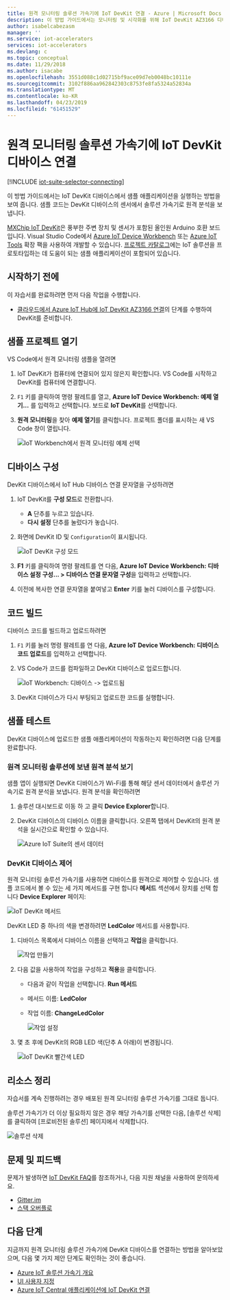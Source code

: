 ```yaml
---
title: 원격 모니터링 솔루션 가속기에 IoT DevKit 연결 - Azure | Microsoft Docs
description: 이 방법 가이드에서는 모니터링 및 시각화를 위해 IoT DevKit AZ3166 디바이스의 센서에서 원격 모니터링 솔루션 가속기로 원격 분석을 보내는 방법을 알아봅니다.
author: isabelcabezasm
manager: ''
ms.service: iot-accelerators
services: iot-accelerators
ms.devlang: c
ms.topic: conceptual
ms.date: 11/29/2018
ms.author: isacabe
ms.openlocfilehash: 3551d088c1d02715bf9ace09d7eb0048bc10111e
ms.sourcegitcommit: 3102f886aa962842303c8753fe8fa5324a52834a
ms.translationtype: MT
ms.contentlocale: ko-KR
ms.lasthandoff: 04/23/2019
ms.locfileid: "61451529"
---
```

# <a name="connect-an-iot-devkit-device-to-the-remote-monitoring-solution-accelerator"></a>원격 모니터링 솔루션 가속기에 IoT DevKit 디바이스 연결

[!INCLUDE [iot-suite-selector-connecting](../../includes/iot-suite-selector-connecting.md)]

이 방법 가이드에서는 IoT DevKit 디바이스에서 샘플 애플리케이션을 실행하는 방법을 보여 줍니다. 샘플 코드는 DevKit 디바이스의 센서에서 솔루션 가속기로 원격 분석을 보냅니다.

[MXChip IoT DevKit](https://aka.ms/iot-devkit)은 풍부한 주변 장치 및 센서가 포함된 올인원 Arduino 호환 보드입니다. Visual Studio Code에서 [Azure IoT Device Workbench](https://aka.ms/iot-workbench) 또는 [Azure IoT Tools](https://aka.ms/azure-iot-tools) 확장 팩을 사용하여 개발할 수 있습니다. [프로젝트 카탈로그](https://microsoft.github.io/azure-iot-developer-kit/docs/projects/)에는 IoT 솔루션을 프로토타입하는 데 도움이 되는 샘플 애플리케이션이 포함되어 있습니다.

## <a name="before-you-begin"></a>시작하기 전에

이 자습서를 완료하려면 먼저 다음 작업을 수행합니다.

* [클라우드에서 Azure IoT Hub에 IoT DevKit AZ3166 연결](/azure/iot-hub/iot-hub-arduino-iot-devkit-az3166-get-started)의 단계를 수행하여 DevKit를 준비합니다.

## <a name="open-sample-project"></a>샘플 프로젝트 열기

VS Code에서 원격 모니터링 샘플을 열려면

1. IoT DevKit가 컴퓨터에 연결되어 있지 않은지 확인합니다. VS Code를 시작하고 DevKit를 컴퓨터에 연결합니다.

1. `F1` 키를 클릭하여 명령 팔레트를 열고, **Azure IoT Device Workbench: 예제 열기...** 를 입력하고 선택합니다. 보드로 **IoT DevKit**를 선택합니다.

1. **원격 모니터링**을 찾아 **예제 열기**를 클릭합니다. 프로젝트 폴더를 표시하는 새 VS Code 창이 열립니다.

   ![IoT Workbench에서 원격 모니터링 예제 선택](media/iot-accelerators-arduino-iot-devkit-az3166-devkit-remote-monitoringv2/iot-workbench-example.png)

## <a name="configure-the-device"></a>디바이스 구성

DevKit 디바이스에서 IoT Hub 디바이스 연결 문자열을 구성하려면

1. IoT DevKit를 **구성 모드**로 전환합니다.

    * **A** 단추를 누르고 있습니다.
    * **다시 설정** 단추를 눌렀다가 놓습니다.

1. 화면에 DevKit ID 및 `Configuration`이 표시됩니다.

    ![IoT DevKit 구성 모드](media/iot-accelerators-arduino-iot-devkit-az3166-devkit-remote-monitoringv2/devkit-configuration-mode.png)

1. **F1** 키를 클릭하여 명령 팔레트를 연 다음, **Azure IoT Device Workbench: 디바이스 설정 구성... > 디바이스 연결 문자열 구성**을 입력하고 선택합니다.

1. 이전에 복사한 연결 문자열을 붙여넣고 **Enter** 키를 눌러 디바이스를 구성합니다.

## <a name="build-the-code"></a>코드 빌드

디바이스 코드를 빌드하고 업로드하려면

1. `F1` 키를 눌러 명령 팔레트를 연 다음, **Azure IoT Device Workbench: 디바이스 코드 업로드**를 입력하고 선택합니다.

1. VS Code가 코드를 컴파일하고 DevKit 디바이스로 업로드합니다.

    ![IoT Workbench: 디바이스 -> 업로드됨](media/iot-accelerators-arduino-iot-devkit-az3166-devkit-remote-monitoringv2/iot-workbench-device-uploaded.png)

1. DevKit 디바이스가 다시 부팅되고 업로드한 코드를 실행합니다.

## <a name="test-the-sample"></a>샘플 테스트

DevKit 디바이스에 업로드한 샘플 애플리케이션이 작동하는지 확인하려면 다음 단계를 완료합니다.

### <a name="view-the-telemetry-sent-to-remote-monitoring-solution"></a>원격 모니터링 솔루션에 보낸 원격 분석 보기

샘플 앱이 실행되면 DevKit 디바이스가 Wi-Fi를 통해 해당 센서 데이터에서 솔루션 가속기로 원격 분석을 보냅니다. 원격 분석을 확인하려면

1. 솔루션 대시보드로 이동 하 고 클릭 **Device Explorer**합니다.

1. DevKit 디바이스의 디바이스 이름을 클릭합니다. 오른쪽 탭에서 DevKit의 원격 분석을 실시간으로 확인할 수 있습니다.

    ![Azure IoT Suite의 센서 데이터](media/iot-accelerators-arduino-iot-devkit-az3166-devkit-remote-monitoringv2/azure-iot-suite-dashboard.png)

### <a name="control-the-devkit-device"></a>DevKit 디바이스 제어

원격 모니터링 솔루션 가속기를 사용하면 디바이스를 원격으로 제어할 수 있습니다. 샘플 코드에서 볼 수 있는 세 가지 메서드를 구현 합니다 **메서드** 섹션에서 장치를 선택 합니다 **Device Explorer** 페이지:

![IoT DevKit 메서드](media/iot-accelerators-arduino-iot-devkit-az3166-devkit-remote-monitoringv2/azure-iot-suite-methods.png)

DevKit LED 중 하나의 색을 변경하려면 **LedColor** 메서드를 사용합니다.

1. 디바이스 목록에서 디바이스 이름을 선택하고 **작업**을 클릭합니다.

    ![작업 만들기](media/iot-accelerators-arduino-iot-devkit-az3166-devkit-remote-monitoringv2/azure-iot-suite-job.png)

1. 다음 값을 사용하여 작업을 구성하고 **적용**을 클릭합니다.

   * 다음과 같이 작업을 선택합니다. **Run 메서드**
   * 메서드 이름: **LedColor**
   * 작업 이름: **ChangeLedColor**

     ![작업 설정](media/iot-accelerators-arduino-iot-devkit-az3166-devkit-remote-monitoringv2/iot-suite-change-color.png)

1. 몇 초 후에 DevKit의 RGB LED 색(단추 A 아래)이 변경됩니다.

    ![IoT DevKit 빨간색 LED](media/iot-accelerators-arduino-iot-devkit-az3166-devkit-remote-monitoringv2/azure-iot-suite-devkit-led.png)

## <a name="clean-up-resources"></a>리소스 정리

자습서를 계속 진행하려는 경우 배포된 원격 모니터링 솔루션 가속기를 그대로 둡니다.

솔루션 가속기가 더 이상 필요하지 않은 경우 해당 가속기를 선택한 다음, [솔루션 삭제]를 클릭하여 [프로비전된 솔루션] 페이지에서 삭제합니다.

![솔루션 삭제](media/quickstart-remote-monitoring-deploy/deletesolution.png)

## <a name="problems-and-feedback"></a>문제 및 피드백

문제가 발생하면 [IoT DevKit FAQ](https://microsoft.github.io/azure-iot-developer-kit/docs/faq/)를 참조하거나, 다음 지원 채널을 사용하여 문의하세요.

* [Gitter.im](https://gitter.im/Microsoft/azure-iot-developer-kit)
* [스택 오버플로](https://stackoverflow.com/questions/tagged/iot-devkit)

## <a name="next-steps"></a>다음 단계

지금까지 원격 모니터링 솔루션 가속기에 DevKit 디바이스를 연결하는 방법을 알아보았으며, 다음 몇 가지 제안 단계도 확인하는 것이 좋습니다.

* [Azure IoT 솔루션 가속기 개요](https://docs.microsoft.com/azure/iot-accelerators/)
* [UI 사용자 지정](iot-accelerators-remote-monitoring-customize.md)
* [Azure IoT Central 애플리케이션에 IoT DevKit 연결](../iot-central/howto-connect-devkit.md)
